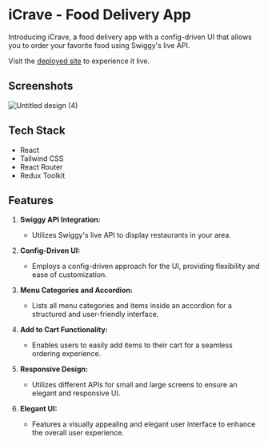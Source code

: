 # iCrave - Food Delivery App

Introducing iCrave, a food delivery app with a config-driven UI that allows you to order your favorite food using Swiggy's live API.

Visit the [deployed site](https://icrave.netlify.app/) to experience it live.

## Screenshots
![Untitled design (4)](https://github.com/karthik-mohan23/iCrave/assets/132973611/3480b4b6-9997-4623-8520-fdf98ea982d1)


## Tech Stack

  - React
  - Tailwind CSS
  - React Router
  - Redux Toolkit

## Features

1. **Swiggy API Integration:**
   - Utilizes Swiggy's live API to display restaurants in your area.

2. **Config-Driven UI:**
   - Employs a config-driven approach for the UI, providing flexibility and ease of customization.

3. **Menu Categories and Accordion:**
   - Lists all menu categories and items inside an accordion for a structured and user-friendly interface.

4. **Add to Cart Functionality:**
   - Enables users to easily add items to their cart for a seamless ordering experience.

5. **Responsive Design:**
   - Utilizes different APIs for small and large screens to ensure an elegant and responsive UI.

6. **Elegant UI:**
   - Features a visually appealing and elegant user interface to enhance the overall user experience.


